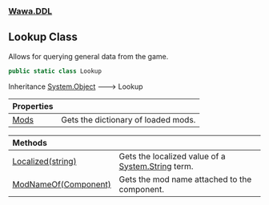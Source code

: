 ### [Wawa.DDL](Wawa.DDL.md 'Wawa.DDL')

## Lookup Class

Allows for querying general data from the game.

```csharp
public static class Lookup
```

Inheritance [System.Object](https://docs.microsoft.com/en-us/dotnet/api/System.Object 'System.Object') &#129106; Lookup

| Properties | |
| :--- | :--- |
| [Mods](Lookup.Mods.md 'Wawa.DDL.Lookup.Mods') | Gets the dictionary of loaded mods. |

| Methods | |
| :--- | :--- |
| [Localized(string)](Lookup.Localized(String).md 'Wawa.DDL.Lookup.Localized(string)') | Gets the localized value of a [System.String](https://docs.microsoft.com/en-us/dotnet/api/System.String 'System.String') term. |
| [ModNameOf(Component)](Lookup.ModNameOf(Component).md 'Wawa.DDL.Lookup.ModNameOf(Component)') | Gets the mod name attached to the component. |
